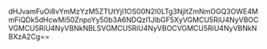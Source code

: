 dHJvamFuOi8vYmMzYzM5ZTUtYjI1OS00N2I0LTg3NjItZmNmOGQ3OWE4MmFiQDk5dHcwMi50ZnpoYy50b3A6NDQzI1JlbGF5XyVGMCU5RiU4NyVBOCVGMCU5RiU4NyVBNkNBLSVGMCU5RiU4NyVBOCVGMCU5RiU4NyVBNkNBXzA2Cg==
